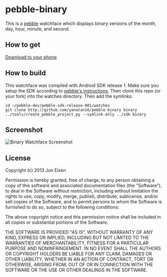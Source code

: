 # pebble-binary

This is a [pebble](http://getpebble.com) watchface which displays binary versions of the month, day, hour, minute, and second.

## How to get

[Download to your phone](http://pebble-binary.s3-website-us-east-1.amazonaws.com/build/binary.pbw)

## How to build

This watchface was compiled with Android SDK release 1. Make sure you setup the SDK according to [pebble's instructions](http://developer.getpebble.com). Then clone this repo (or your fork) into the watches directory. Then add the symlinks.

```
cd ~/pebble-dev/pebble-sdk-release-001/watches
git clone http://github.com/yanatan16/pebble-binary binary
../tools/create_pebble_project.py --symlink-only ../sdk binary
```

## Screenshot

![Binary Watchface Screenshot](http://jeisen.github.com/pebble-binary/img/binary_screenshot.jpg)

## License

Copyright (c) 2013 Jon Eisen

Permission is hereby granted, free of charge, to any person obtaining a copy of this software and associated documentation files (the "Software"), to deal in the Software without restriction, including without limitation the rights to use, copy, modify, merge, publish, distribute, sublicense, and/or sell copies of the Software, and to permit persons to whom the Software is furnished to do so, subject to the following conditions:

The above copyright notice and this permission notice shall be included in all copies or substantial portions of the Software.

THE SOFTWARE IS PROVIDED "AS IS", WITHOUT WARRANTY OF ANY KIND, EXPRESS OR IMPLIED, INCLUDING BUT NOT LIMITED TO THE WARRANTIES OF MERCHANTABILITY, FITNESS FOR A PARTICULAR PURPOSE AND NONINFRINGEMENT. IN NO EVENT SHALL THE AUTHORS OR COPYRIGHT HOLDERS BE LIABLE FOR ANY CLAIM, DAMAGES OR OTHER LIABILITY, WHETHER IN AN ACTION OF CONTRACT, TORT OR OTHERWISE, ARISING FROM, OUT OF OR IN CONNECTION WITH THE SOFTWARE OR THE USE OR OTHER DEALINGS IN THE SOFTWARE.
